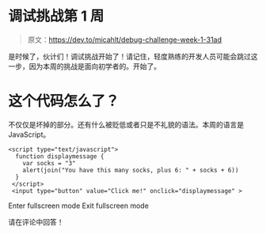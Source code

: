 # 调试挑战第 1 周

> 原文：<https://dev.to/micahlt/debug-challenge-week-1-31ad>

是时候了，伙计们！调试挑战开始了！请记住，轻度熟练的开发人员可能会跳过这一步，因为本周的挑战是面向初学者的。开始了。

# 这个代码怎么了？

不仅仅是坏掉的部分。还有什么被贬低或者只是不礼貌的语法。本周的语言是 JavaScript。

```
<script type="text/javascript">
  function displaymessage {
    var socks = "3"
    alert(join("You have this many socks, plus 6: " + socks + 6))
  }
 </script>
 <input type="button" value="Click me!" onclick="displaymessage" > 
```

Enter fullscreen mode Exit fullscreen mode

请在评论中回答！